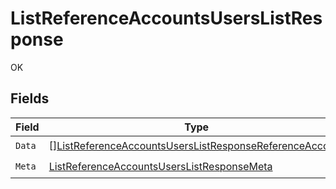 # ListReferenceAccountsUsersListResponse

OK


## Fields

| Field                                                                                                                                         | Type                                                                                                                                          | Required                                                                                                                                      | Description                                                                                                                                   |
| --------------------------------------------------------------------------------------------------------------------------------------------- | --------------------------------------------------------------------------------------------------------------------------------------------- | --------------------------------------------------------------------------------------------------------------------------------------------- | --------------------------------------------------------------------------------------------------------------------------------------------- |
| `Data`                                                                                                                                        | [][ListReferenceAccountsUsersListResponseReferenceAccount](../../models/operations/listreferenceaccountsuserslistresponsereferenceaccount.md) | :heavy_check_mark:                                                                                                                            | N/A                                                                                                                                           |
| `Meta`                                                                                                                                        | [ListReferenceAccountsUsersListResponseMeta](../../models/operations/listreferenceaccountsuserslistresponsemeta.md)                           | :heavy_check_mark:                                                                                                                            | N/A                                                                                                                                           |